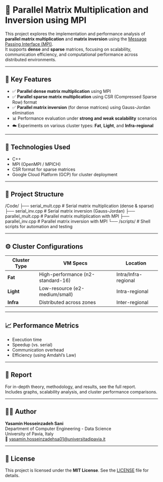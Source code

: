 # 🧮 Parallel Matrix Multiplication and Inversion using MPI

This project explores the implementation and performance analysis of **parallel matrix multiplication** and **matrix inversion** using the [Message Passing Interface (MPI)](https://www.mpi-forum.org/).  
It supports **dense** and **sparse** matrices, focusing on scalability, communication efficiency, and computational performance across distributed environments.

---

## 🔑 Key Features

- ✅ **Parallel dense matrix multiplication** using MPI
- ✅ **Parallel sparse matrix multiplication** using CSR (Compressed Sparse Row) format
- ✅ **Parallel matrix inversion** (for dense matrices) using Gauss-Jordan elimination
- 📊 Performance evaluation under **strong and weak scalability** scenarios
- ☁️ Experiments on various cluster types: **Fat**, **Light**, and **Infra-regional**

---

## 🧰 Technologies Used

- C++  
- MPI (OpenMPI / MPICH)  
- CSR format for sparse matrices  
- Google Cloud Platform (GCP) for cluster deployment  

---

## 📁 Project Structure

/Code/
├── serial_mult.cpp # Serial matrix multiplication (dense & sparse)
├── serial_inv.cpp # Serial matrix inversion (Gauss-Jordan)
├── parallel_mult.cpp # Parallel matrix multiplication with MPI
├── parallel_inv.cpp # Parallel matrix inversion with MPI
└── /scripts/ # Shell scripts for automation and testing


---

## ⚙️ Cluster Configurations

| Cluster Type   | VM Specs                    | Location         |
|----------------|-----------------------------|------------------|
| **Fat**        | High-performance (n2-standard-16) | Intra/Infra-regional |
| **Light**      | Low-resource (e2-medium/small)   | Intra-regional     |
| **Infra**      | Distributed across zones     | Inter-regional    |

---

## 📈 Performance Metrics

- Execution time
- Speedup (vs. serial)
- Communication overhead
- Efficiency (using Amdahl’s Law)

---

## 📄 Report

For in-depth theory, methodology, and results, see the full report.  
Includes graphs, scalability analysis, and cluster performance comparisons.

---

## 👩‍💻 Author

**Yasamin Hosseinzadeh Sani**  
Department of Computer Engineering - Data Science  
University of Pavia, Italy  
📧 yasamin.hosseinzadehsa01@universitadipavia.it

---

## 📜 License

This project is licensed under the **MIT License**. See the [LICENSE](./LICENSE) file for details.
